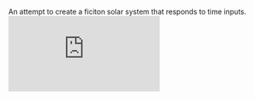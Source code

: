 An attempt to create a ficiton solar system that responds to time inputs.
![Map of solar system](https://github.com/rcmayhew/Planets/blob/master/Images/Base%20drawing.pdf)
